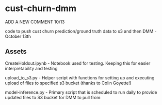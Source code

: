 # cust-churn-dmm

ADD A NEW COMMENT 10/13


code to push cust churn prediction/ground truth data to s3 and then DMM - October 13th

## Assets

CreateHoldout.ipynb - Notebook used for testing. Keeping this for easier interpretability and testing

upload_to_s3.py - Helper script with functions for setting up and executing upload of files to specified s3 bucket (thanks to Colin Goyette!)

model-inference.py - Primary script that is scheduled to run daily to provide updated files to S3 bucket for DMM to pull from




